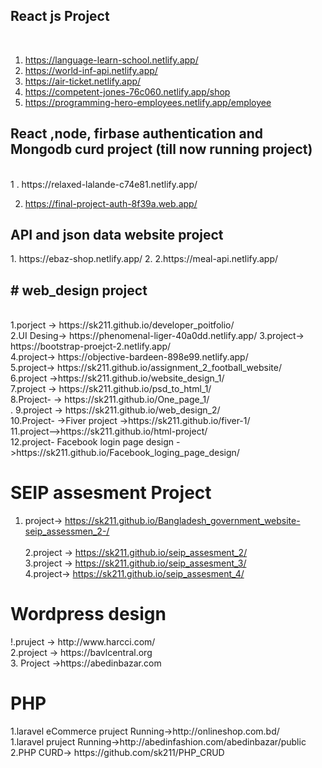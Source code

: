 <h2>React js Project</h2> <br>

1. https://language-learn-school.netlify.app/  <br>
2. https://world-inf-api.netlify.app/ <br>
3. https://air-ticket.netlify.app/ <br>
4. https://competent-jones-76c060.netlify.app/shop <br>
5. https://programming-hero-employees.netlify.app/employee


<h2> React ,node, firbase authentication and Mongodb curd project (till now running project) </h2> <br>
1 . https://relaxed-lalande-c74e81.netlify.app/ <br>

2. https://final-project-auth-8f39a.web.app/

<h2>API and json data website project</h2>
1. https://ebaz-shop.netlify.app/
2. 2.https://meal-api.netlify.app/

<h2># web_design project</h2> <br>
1.porject -> https://sk211.github.io/developer_poitfolio/ <br>
2.UI Desing-> https://phenomenal-liger-40a0dd.netlify.app/
3.project-> https://bootstrap-proejct-2.netlify.app/ <br>
4.project->  https://objective-bardeen-898e99.netlify.app/ <br>
5.project->  https://sk211.github.io/assignment_2_football_website/ <br>
6.project  ->https://sk211.github.io/website_design_1/<br>
7.project -> https://sk211.github.io/psd_to_html_1/<br>
8.Project- -> https://sk211.github.io/One_page_1/ <br>.
9.project -> https://sk211.github.io/web_design_2/<br>
10.Project- ->Fiver project ->https://sk211.github.io/fiver-1/ <br>
11.project-->https://sk211.github.io/html-project/ <br>
12.project- Facebook login page design ->https://sk211.github.io/Facebook_loging_page_design/ <br>


<h1> SEIP assesment Project </h1>

1. project-> https://sk211.github.io/Bangladesh_government_website-seip_assessmen_2-/ <br><br>
2.project -> https://sk211.github.io/seip_assesment_2/<br>
3.project -> https://sk211.github.io/seip_assesment_3/<br>
4.project-> https://sk211.github.io/seip_assesment_4/<br>

<h1>Wordpress design </h1>
!.pruject -> http://www.harcci.com/<br>
2.project -> https://bavlcentral.org <br>
3. Project ->https://abedinbazar.com


<h1>PHP</h1>
1.laravel eCommerce pruject Running->http://onlineshop.com.bd/ <br>
1.laravel pruject Running->http://abedinfashion.com/abedinbazar/public <br>
2.PHP CURD-> https://github.com/sk211/PHP_CRUD<br>


